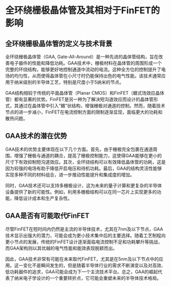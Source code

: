 # 全环绕栅极晶体管及其相对于FinFET的影响

## 全环绕栅极晶体管的定义与技术背景

全环绕栅极晶体管（GAA, Gate-All-Around）是一种先进的晶体管结构，旨在改善电子器件的性能和降低功耗。GAA技术中，栅极材料在晶体管的周围形成一个完整的环绕结构，能够更好地控制通道中流动的电流。这种全方位的控制提升了电场的均匀性，从而使得晶体管在小尺寸时仍能保持出色的电气性能。该技术通常应用于纳米级别的半导体工艺，特别是尺度小于5纳米的节点。

GAA结构相较于传统的平面晶体管（Planar CMOS）和FinFET（鳍式场效应晶体管）都有显著的优势。FinFET是另一种为了解决短沟道效应而设计的晶体管形式，其通过在晶体管中引入“鳍”状结构，增强栅极对通道的控制。然而，随着技术节点的进一步减小，FinFET在电流控制方面的限制逐渐显现，面临更大的功耗和散热问题。

## GAA技术的潜在优势

GAA技术的优势主要体现在以下几个方面。首先，由于栅极完全包裹在通道周围，增强了栅极与通道的耦合，提高了栅极控制能力，这使得GAA能够在更小的尺寸下有效抑制短沟道效应。其次，全环绕结构可以有效降低晶体管的功耗，这是因为较强的电场有助于降低开启电压和待机功耗。最后，GAA的结构灵活性能够实现多种不同的材料组合，进一步推动性能提升和集成度的增加。

同时，GAA技术还可以支持多栅极设计，这为未来的量子计算和更复杂的半导体设备提供了新的可能性。例如，利用多栅极结构可以在同一芯片上实现更多的功能，降低设计成本和生产复杂性。

## GAA是否有可能取代FinFET

尽管FinFET在短时间内仍然是主流的半导体技术，尤其在7nm及以下节点，GAA技术显示出强大的潜力，可能会成为更小技术集中后的主要选择。随着工艺制程向更小节点的发展，传统的FinFET设计逐渐面临电流控制不足和功耗攀升等挑战，而GAA架构则以其优越的电气性能和能效表现脱颖而出。

因此，GAA技术非常有可能在未来取代FinFET，尤其是在5nm及以下节点中的应用。这一变化不是瞬间发生的，但是随着半导体行业的需求不断演变以及对高效、低功耗器件的追求，GAA可能会成为下一个主流技术平台。总之，GAA的崛起代表了纳米电子学设计的一个重要转折点，它可能会重塑未来的半导体技术格局。